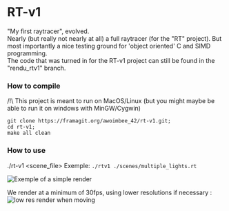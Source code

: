 
# RT-v1
"My first raytracer", evolved.  
Nearly (but really not nearly at all) a full raytracer (for the "RT" project). But most importantly a nice testing ground for 'object oriented' C and SIMD programming.  
The code that was turned in for the RT-v1 project can still be found in the "rendu_rtv1" branch.

### How to compile
/!\ This project is meant to run on MacOS/Linux (but you might maybe be able to run it on windows with MinGW/Cygwin)
```
git clone https://framagit.org/awoimbee_42/rt-v1.git;
cd rt-v1;
make all clean
```

### How to use
./rt-v1 <scene_file>
Exemple:
`./rtv1 ./scenes/multiple_lights.rt`

![Exemple of a simple render](https://i.imgur.com/mGjcj5u.png)

We render at a minimum of 30fps, using lower resolutions if necessary :
![low res render when moving](https://i.imgur.com/B1Bed8M.png) 
